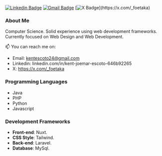 <!-- ![banner4](https://github.com/user-attachments/assets/46c8667e-0b09-43c2-ab9f-e4b36cc3f3a8) -->


[![Linkedin Badge](https://img.shields.io/badge/-Linkedin-blue?style=flat-square&logo=Linkedin&logoColor=white&link=https://www.linkedin.com/in/kent-joemar-escoto-646b92265)]( https://www.linkedin.com/in/kent-joemar-escoto-646b92265)
[![Gmail Badge](https://img.shields.io/badge/-kentescoto24@gmail.com-c14438?style=flat-square&logo=Gmail&logoColor=white&link=mailto:kentescoto24@gmail.com)](mailto:kentescoto24@gmail.com)
[![X Badge](https://img.shields.io/badge/-Kent_Escoto-000000?style=flat-square&logo=x&logoColor=white&link=[https://moyadaniel.com/](https://x.com/_foetaka))](https://x.com/_foetaka)
<!-- [![Website Badge](https://img.shields.io/badge/-Website-702963?style=flat-square&logo=appveyor&logoColor=white&link=https://moyadaniel.com/)](https://moyadaniel.com/) -->


### About Me

Computer Science. Solid experience using web development frameworks. Currently focused on Web Design and Web Development.

📫 You can reach me on:
- Email: kentescoto24@gmail.com
- Linkedin: linkedin.com/in/kent-joemar-escoto-646b92265
- X: https://x.com/_foetaka

### Programming Languages
* Java
* PHP
* Python
* Javascript
  
### Development Frameworks
* **Front-end**: Nuxt.
* **CSS Style**: Tailwind.
* **Back-end**: Laravel.
* **Database**: MySql.

